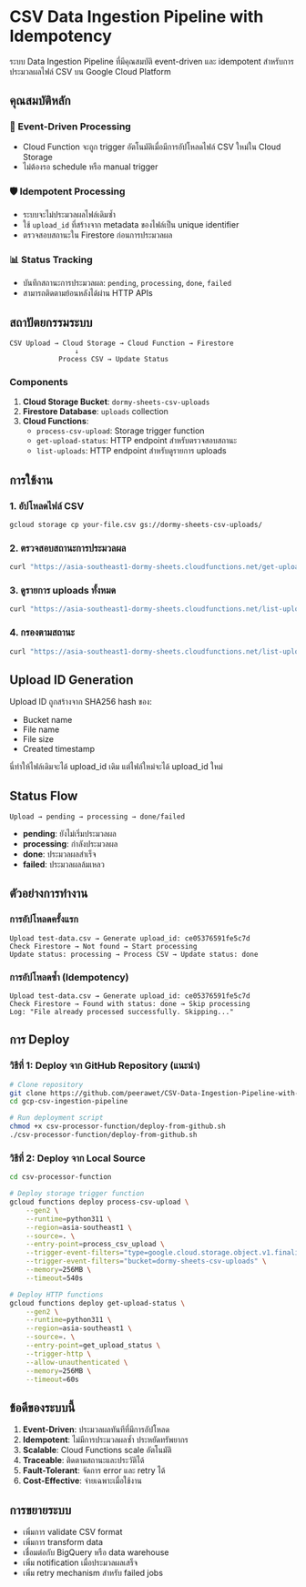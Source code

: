 # CSV Data Ingestion Pipeline with Idempotency

ระบบ Data Ingestion Pipeline ที่มีคุณสมบัติ event-driven และ idempotent สำหรับการประมวลผลไฟล์ CSV บน Google Cloud Platform

## คุณสมบัติหลัก

### 🔄 Event-Driven Processing

- Cloud Function จะถูก trigger อัตโนมัติเมื่อมีการอัปโหลดไฟล์ CSV ใหม่ใน Cloud Storage
- ไม่ต้องรอ schedule หรือ manual trigger

### 🛡️ Idempotent Processing

- ระบบจะไม่ประมวลผลไฟล์เดิมซ้ำ
- ใช้ `upload_id` ที่สร้างจาก metadata ของไฟล์เป็น unique identifier
- ตรวจสอบสถานะใน Firestore ก่อนการประมวลผล

### 📊 Status Tracking

- บันทึกสถานะการประมวลผล: `pending`, `processing`, `done`, `failed`
- สามารถติดตามย้อนหลังได้ผ่าน HTTP APIs

## สถาปัตยกรรมระบบ

```
CSV Upload → Cloud Storage → Cloud Function → Firestore
                ↓
            Process CSV → Update Status
```

### Components

1. **Cloud Storage Bucket**: `dormy-sheets-csv-uploads`
2. **Firestore Database**: `uploads` collection
3. **Cloud Functions**:
   - `process-csv-upload`: Storage trigger function
   - `get-upload-status`: HTTP endpoint สำหรับตรวจสอบสถานะ
   - `list-uploads`: HTTP endpoint สำหรับดูรายการ uploads

## การใช้งาน

### 1. อัปโหลดไฟล์ CSV

```bash
gcloud storage cp your-file.csv gs://dormy-sheets-csv-uploads/
```

### 2. ตรวจสอบสถานะการประมวลผล

```bash
curl "https://asia-southeast1-dormy-sheets.cloudfunctions.net/get-upload-status?upload_id=YOUR_UPLOAD_ID"
```

### 3. ดูรายการ uploads ทั้งหมด

```bash
curl "https://asia-southeast1-dormy-sheets.cloudfunctions.net/list-uploads"
```

### 4. กรองตามสถานะ

```bash
curl "https://asia-southeast1-dormy-sheets.cloudfunctions.net/list-uploads?status=done&limit=10"
```

## Upload ID Generation

Upload ID ถูกสร้างจาก SHA256 hash ของ:

- Bucket name
- File name
- File size
- Created timestamp

นี่ทำให้ไฟล์เดิมจะได้ upload_id เดิม แต่ไฟล์ใหม่จะได้ upload_id ใหม่

## Status Flow

```
Upload → pending → processing → done/failed
```

- **pending**: ยังไม่เริ่มประมวลผล
- **processing**: กำลังประมวลผล
- **done**: ประมวลผลสำเร็จ
- **failed**: ประมวลผลล้มเหลว

## ตัวอย่างการทำงาน

### การอัปโหลดครั้งแรก

```
Upload test-data.csv → Generate upload_id: ce05376591fe5c7d
Check Firestore → Not found → Start processing
Update status: processing → Process CSV → Update status: done
```

### การอัปโหลดซ้ำ (Idempotency)

```
Upload test-data.csv → Generate upload_id: ce05376591fe5c7d
Check Firestore → Found with status: done → Skip processing
Log: "File already processed successfully. Skipping..."
```

## การ Deploy

### วิธีที่ 1: Deploy จาก GitHub Repository (แนะนำ)

```bash
# Clone repository
git clone https://github.com/peerawet/CSV-Data-Ingestion-Pipeline-with-Idempotency-on-Google-Cloud-Platform.git
cd gcp-csv-ingestion-pipeline

# Run deployment script
chmod +x csv-processor-function/deploy-from-github.sh
./csv-processor-function/deploy-from-github.sh
```

### วิธีที่ 2: Deploy จาก Local Source

```bash
cd csv-processor-function

# Deploy storage trigger function
gcloud functions deploy process-csv-upload \
    --gen2 \
    --runtime=python311 \
    --region=asia-southeast1 \
    --source=. \
    --entry-point=process_csv_upload \
    --trigger-event-filters="type=google.cloud.storage.object.v1.finalized" \
    --trigger-event-filters="bucket=dormy-sheets-csv-uploads" \
    --memory=256MB \
    --timeout=540s

# Deploy HTTP functions
gcloud functions deploy get-upload-status \
    --gen2 \
    --runtime=python311 \
    --region=asia-southeast1 \
    --source=. \
    --entry-point=get_upload_status \
    --trigger-http \
    --allow-unauthenticated \
    --memory=256MB \
    --timeout=60s
```

## ข้อดีของระบบนี้

1. **Event-Driven**: ประมวลผลทันทีที่มีการอัปโหลด
2. **Idempotent**: ไม่มีการประมวลผลซ้ำ ประหยัดทรัพยากร
3. **Scalable**: Cloud Functions scale อัตโนมัติ
4. **Traceable**: ติดตามสถานะและประวัติได้
5. **Fault-Tolerant**: จัดการ error และ retry ได้
6. **Cost-Effective**: จ่ายเฉพาะเมื่อใช้งาน

## การขยายระบบ

- เพิ่มการ validate CSV format
- เพิ่มการ transform data
- เชื่อมต่อกับ BigQuery หรือ data warehouse
- เพิ่ม notification เมื่อประมวลผลเสร็จ
- เพิ่ม retry mechanism สำหรับ failed jobs
